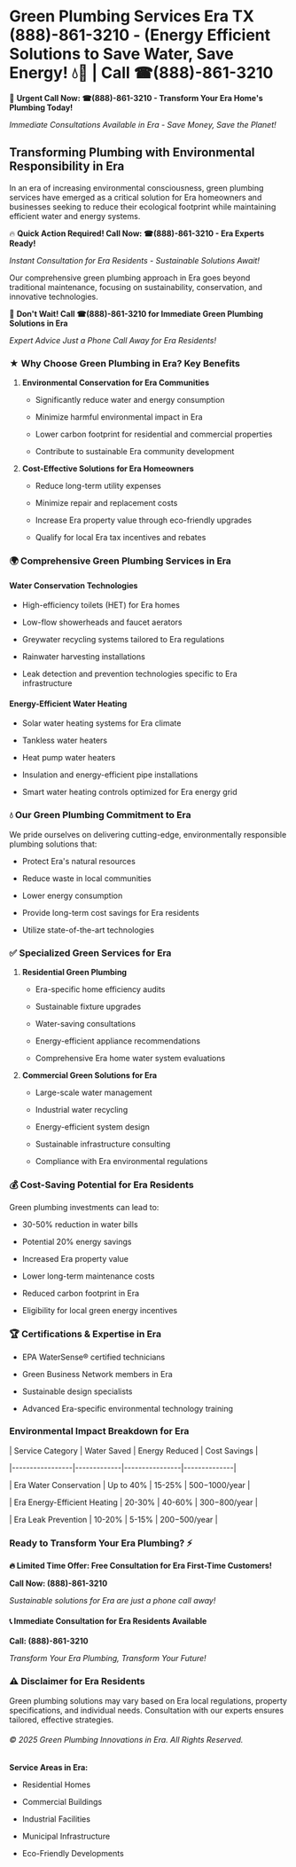 # Green Plumbing Services Era TX (888)-861-3210 - (Energy Efficient Solutions to Save Water, Save Energy! 💧🌿 | Call ☎(888)-861-3210

🚨 **Urgent Call Now: ☎(888)-861-3210 - Transform Your Era Home's Plumbing Today!**
*Immediate Consultations Available in Era - Save Money, Save the Planet!*

## Transforming Plumbing with Environmental Responsibility in Era

In an era of increasing environmental consciousness, green plumbing services have emerged as a critical solution for Era homeowners and businesses seeking to reduce their ecological footprint while maintaining efficient water and energy systems. 

🔥 **Quick Action Required! Call Now: ☎(888)-861-3210 - Era Experts Ready!**
*Instant Consultation for Era Residents - Sustainable Solutions Await!*

Our comprehensive green plumbing approach in Era goes beyond traditional maintenance, focusing on sustainability, conservation, and innovative technologies.

🚨 **Don't Wait! Call ☎(888)-861-3210 for Immediate Green Plumbing Solutions in Era**
*Expert Advice Just a Phone Call Away for Era Residents!*

### ★ Why Choose Green Plumbing in Era? Key Benefits

1. **Environmental Conservation for Era Communities** 
   - Significantly reduce water and energy consumption
   - Minimize harmful environmental impact in Era
   - Lower carbon footprint for residential and commercial properties
   - Contribute to sustainable Era community development

2. **Cost-Effective Solutions for Era Homeowners** 
   - Reduce long-term utility expenses
   - Minimize repair and replacement costs
   - Increase Era property value through eco-friendly upgrades
   - Qualify for local Era tax incentives and rebates

### 🌍 Comprehensive Green Plumbing Services in Era

#### Water Conservation Technologies
- High-efficiency toilets (HET) for Era homes
- Low-flow showerheads and faucet aerators
- Greywater recycling systems tailored to Era regulations
- Rainwater harvesting installations
- Leak detection and prevention technologies specific to Era infrastructure

#### Energy-Efficient Water Heating
- Solar water heating systems for Era climate
- Tankless water heaters
- Heat pump water heaters
- Insulation and energy-efficient pipe installations
- Smart water heating controls optimized for Era energy grid

### 💧 Our Green Plumbing Commitment to Era

We pride ourselves on delivering cutting-edge, environmentally responsible plumbing solutions that:
- Protect Era's natural resources
- Reduce waste in local communities
- Lower energy consumption
- Provide long-term cost savings for Era residents
- Utilize state-of-the-art technologies

### ✅ Specialized Green Services for Era

1. **Residential Green Plumbing**
   - Era-specific home efficiency audits
   - Sustainable fixture upgrades
   - Water-saving consultations
   - Energy-efficient appliance recommendations
   - Comprehensive Era home water system evaluations

2. **Commercial Green Solutions for Era**
   - Large-scale water management
   - Industrial water recycling
   - Energy-efficient system design
   - Sustainable infrastructure consulting
   - Compliance with Era environmental regulations

### 💰 Cost-Saving Potential for Era Residents

Green plumbing investments can lead to:
- 30-50% reduction in water bills
- Potential 20% energy savings
- Increased Era property value
- Lower long-term maintenance costs
- Reduced carbon footprint in Era
- Eligibility for local green energy incentives

### 🏆 Certifications & Expertise in Era

- EPA WaterSense® certified technicians
- Green Business Network members in Era
- Sustainable design specialists
- Advanced Era-specific environmental technology training

### Environmental Impact Breakdown for Era

| Service Category | Water Saved | Energy Reduced | Cost Savings |
|-----------------|-------------|----------------|--------------|
| Era Water Conservation | Up to 40% | 15-25% | $500-$1000/year |
| Era Energy-Efficient Heating | 20-30% | 40-60% | $300-$800/year |
| Era Leak Prevention | 10-20% | 5-15% | $200-$500/year |

### Ready to Transform Your Era Plumbing? ⚡

**🔥 Limited Time Offer: Free Consultation for Era First-Time Customers!**

**Call Now: (888)-861-3210**
*Sustainable solutions for Era are just a phone call away!*

#### 📞 Immediate Consultation for Era Residents Available

**Call: (888)-861-3210**
*Transform Your Era Plumbing, Transform Your Future!*

### ⚠️ Disclaimer for Era Residents

Green plumbing solutions may vary based on Era local regulations, property specifications, and individual needs. Consultation with our experts ensures tailored, effective strategies.

###### © 2025 Green Plumbing Innovations in Era. All Rights Reserved.

**Service Areas in Era:** 
- Residential Homes
- Commercial Buildings
- Industrial Facilities
- Municipal Infrastructure
- Eco-Friendly Developments